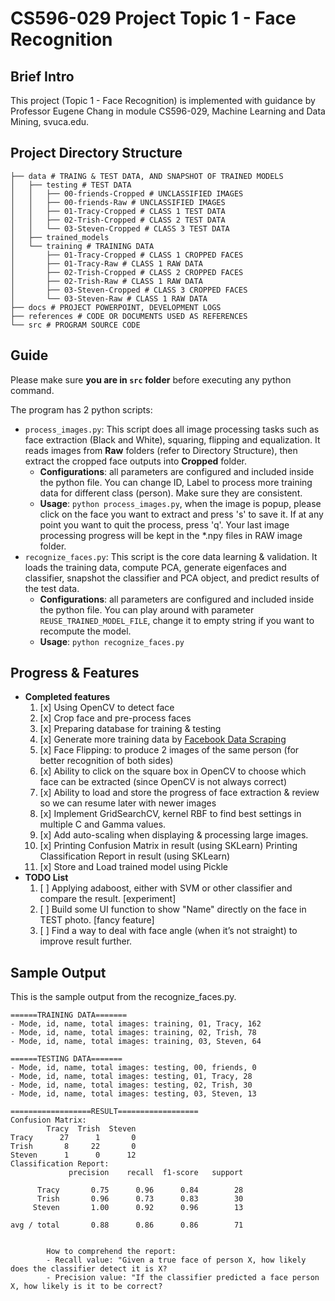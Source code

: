 # CS596-029 Project Topic 1 - Face Recognition

## Brief Intro
This project (Topic 1 - Face Recognition) is implemented with guidance by Professor Eugene Chang in module CS596-029, Machine Learning and Data Mining, svuca.edu.


## Project Directory Structure
```
├── data # TRAING & TEST DATA, AND SNAPSHOT OF TRAINED MODELS
│   ├── testing # TEST DATA
│   │   ├── 00-friends-Cropped # UNCLASSIFIED IMAGES
│   │   ├── 00-friends-Raw # UNCLASSIFIED IMAGES
│   │   ├── 01-Tracy-Cropped # CLASS 1 TEST DATA
│   │   ├── 02-Trish-Cropped # CLASS 2 TEST DATA
│   │   └── 03-Steven-Cropped # CLASS 3 TEST DATA
│   ├── trained_models
│   └── training # TRAINING DATA
│       ├── 01-Tracy-Cropped # CLASS 1 CROPPED FACES
│       ├── 01-Tracy-Raw # CLASS 1 RAW DATA
│       ├── 02-Trish-Cropped # CLASS 2 CROPPED FACES
│       ├── 02-Trish-Raw # CLASS 1 RAW DATA
│       ├── 03-Steven-Cropped # CLASS 3 CROPPED FACES
│       └── 03-Steven-Raw # CLASS 1 RAW DATA
├── docs # PROJECT POWERPOINT, DEVELOPMENT LOGS
├── references # CODE OR DOCUMENTS USED AS REFERENCES
└── src # PROGRAM SOURCE CODE

```

## Guide
Please make sure **you are in `src` folder** before executing any python command. 

The program has 2 python scripts:

* `process_images.py`: This script does all image processing tasks such as face extraction (Black and White), squaring, flipping and equalization. It reads images from **Raw** folders (refer to Directory Structure), then extract the cropped face outputs into **Cropped** folder.
    * **Configurations**: all parameters are configured and included inside the python file. You can change ID, Label to process more training data for different class (person). Make sure they are consistent. 
    * **Usage**: `python process_images.py`, when the image is popup, please click on the face you want to extract and press 's' to save it. If at any point you want to quit the process, press 'q'. Your last image processing progress will be kept in the *.npy files in RAW image folder. 
* `recognize_faces.py`: This script is the core data learning & validation. It loads the training data, compute PCA, generate eigenfaces and classifier, snapshot the classifier and PCA object, and predict results of the test data. 
    * **Configurations**: all parameters are configured and included inside the python file. You can play around with parameter `REUSE_TRAINED_MODEL_FILE`, change it to empty string if you want to recompute the model. 
    * **Usage**: `python recognize_faces.py` 

## Progress & Features

* **Completed features**
    1. [x] Using OpenCV to detect face    1. [x] Crop face and pre-process faces    1. [x] Preparing database for training & testing
    1. [x] Generate more training data by [Facebook Data Scraping](https://github.com/stevenvo/facebook_data_scraping)    1. [x] Face Flipping: to produce 2 images of the same person (for better recognition of both sides)    1. [x] Ability to click on the square box in OpenCV to choose which face can be extracted (since OpenCV is not always correct)    1. [x] Ability to load and store the progress of face extraction & review so we can resume later with newer images    1. [x] Implement GridSearchCV, kernel RBF to find best settings in multiple C and Gamma values.    1. [x] Add auto-scaling when displaying & processing large images.    1. [x] Printing Confusion Matrix in result (using SKLearn)Printing Classification Report in result (using SKLearn)    1. [x] Store and Load trained model using Pickle * **TODO List**    1. [ ] Applying adaboost, either with SVM or other classifier and compare the result. [experiment]    1. [ ] Build some UI function to show "Name" directly on the face in TEST photo. [fancy feature]    1. [ ] Find a way to deal with face angle (when it’s not straight) to improve result further.## Sample Output
This is the sample output from the recognize_faces.py.

```
======TRAINING DATA=======
- Mode, id, name, total images: training, 01, Tracy, 162
- Mode, id, name, total images: training, 02, Trish, 78
- Mode, id, name, total images: training, 03, Steven, 64

======TESTING DATA=======
- Mode, id, name, total images: testing, 00, friends, 0
- Mode, id, name, total images: testing, 01, Tracy, 28
- Mode, id, name, total images: testing, 02, Trish, 30
- Mode, id, name, total images: testing, 03, Steven, 13

==================RESULT==================
Confusion Matrix: 
        Tracy  Trish  Steven
Tracy      27      1       0
Trish       8     22       0
Steven      1      0      12
Classification Report: 
             precision    recall  f1-score   support

      Tracy       0.75      0.96      0.84        28
      Trish       0.96      0.73      0.83        30
     Steven       1.00      0.92      0.96        13

avg / total       0.88      0.86      0.86        71


        How to comprehend the report:
        - Recall value: "Given a true face of person X, how likely does the classifier detect it is X?
        - Precision value: "If the classifier predicted a face person X, how likely is it to be correct?
```